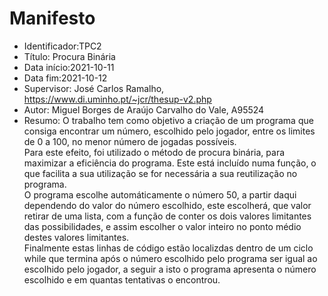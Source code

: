 # Manifesto

* Identificador:TPC2
* Título: Procura Binária
* Data início:2021-10-11
* Data fim:2021-10-12
* Supervisor: José Carlos Ramalho, https://www.di.uminho.pt/~jcr/thesup-v2.php
* Autor: Miguel Borges de Araújo Carvalho do Vale, A95524
* Resumo: O trabalho tem como objetivo a criação de um programa que consiga encontrar um número, escolhido pelo jogador, entre os limites de 0 a 100, no menor número de jogadas possíveis. <br>Para este efeito, foi utilizado o método de procura binária, para maximizar a eficiência do programa. Este está incluído numa função, o que facilita a sua utilização se for necessária a sua reutilização no programa.<br>O programa escolhe automáticamente o número 50, a partir daqui dependendo do valor do número escolhido, este escolherá, que valor retirar de uma lista, com a função de conter os dois valores limitantes das possibilidades, e assim escolher o valor inteiro no ponto médio destes valores limitantes.<br>Finalmente estas linhas de código estão localizdas dentro de um ciclo while que termina após o número escolhido pelo programa ser igual ao escolhido pelo jogador, a seguir a isto o programa apresenta o número escolhido e em quantas tentativas o encontrou.
